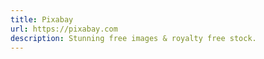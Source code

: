 ```yaml
---
title: Pixabay
url: https://pixabay.com
description: Stunning free images & royalty free stock.
---
```

